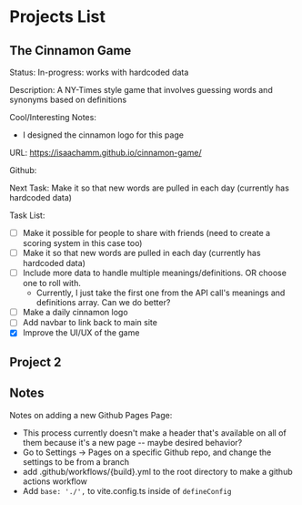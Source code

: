 # Projects List

## The Cinnamon Game
Status: In-progress: works with hardcoded data

Description: A NY-Times style game that involves guessing words and synonyms based on definitions

Cool/Interesting Notes:
- I designed the cinnamon logo for this page

URL: https://isaachamm.github.io/cinnamon-game/

Github:

Next Task: Make it so that new words are pulled in each day (currently has hardcoded data)

Task List:

- [ ] Make it possible for people to share with friends (need to create a scoring system in this case too)
- [ ] Make it so that new words are pulled in each day (currently has hardcoded data)
- [ ] Include more data to handle multiple meanings/definitions. OR choose one to roll with. 
     - Currently, I just take the first one from the API call's meanings and definitions array. Can we do better?
- [ ] Make a daily cinnamon logo
- [ ] Add navbar to link back to main site
- [x] Improve the UI/UX of the game

## Project 2

## Notes
Notes on adding a new Github Pages Page:
- This process currently doesn't make a header that's available on all of them because it's a new page -- maybe desired behavior?
- Go to Settings -> Pages on a specific Github repo, and change the settings to be from a branch
- add .github/workflows/{build}.yml to the root directory to make a github actions workflow
- Add ```base: './',``` to vite.config.ts inside of ```defineConfig```